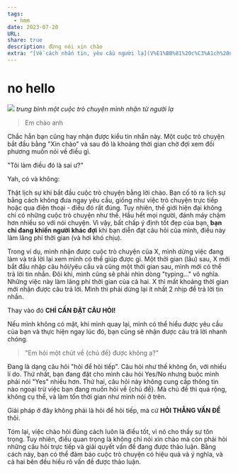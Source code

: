 ```yaml
---
tags:
  - hmm
date: 2023-07-20
URL: 
share: true
description: đừng nói xin chào
extra: "[Về cách nhắn tin, yêu cầu người lạ](V%E1%BB%81%20c%C3%A1ch%20nh%E1%BA%AFn%20tin,%20y%C3%AAu%20c%E1%BA%A7u%20ng%C6%B0%E1%BB%9Di%20l%E1%BA%A1.md)"
---
```


# no hello
![](https://i.imgur.com/PsRRmhR.png)
*trung bình một cuộc trò chuyện mình nhận từ người lạ*

> Em chào anh

Chắc hẳn bạn cũng hay nhận được kiểu tin nhắn này. Một cuộc trò chuyện bắt đầu bằng "Xin chào" và sau đó là khoảng thời gian chờ đợi xem đối phương muốn nói về điều gì.

"Tôi làm điều đó là sai ư?"

Yah, có và không:

Thật lịch sự khi bắt đầu cuộc trò chuyện bằng lời chào. Bạn cố tỏ ra lịch sự bằng cách không đưa ngay yêu cầu, giống như việc trò chuyện trực tiếp hoặc qua điện thoại - điều đó rất đúng. Tuy nhiên, thế giới hiện đại không chỉ có những cuộc trò chuyện như thế. Hầu hết mọi người, đánh máy chậm hơn nhiều so với nói chuyện. Vì vậy, bất chấp ý định tốt đẹp của bạn, **bạn chỉ đang khiến người khác đợi** khi bạn diễn đạt câu hỏi của mình, điều này làm lãng phí thời gian (và hơi khó chịu).

Trong ví dụ, mình nhận được cuộc trò chuyện của X, mình dừng việc đang làm và trả lời lại xem mình có thể giúp được gì. Một thời gian (lâu) sau, X mới bắt đầu nhập câu hỏi/yêu cầu và cũng một thời gian sau, mình mới có thể trả lời tin nhắn. Đôi khi, mình cũng sẽ phải nhìn dòng "typing..." vô nghĩa. Những việc này làm lãng phí thời gian của cả hai. X thì mất khoảng thời gian mới nhận được câu trả lời. Mình thì phải dừng lại ít nhất 2 nhịp để trả lời tin nhắn.

Thay vào đó **CHỈ CẦN ĐẶT CÂU HỎI!**

Nếu mình không có mặt, khi mình quay lại, mình có thể hiểu được yêu cầu của bạn và thực hiện ngay lúc đó, bạn cũng sẽ nhận được câu trả lời nhanh chóng. 

> "Em hỏi một chút về {chủ đề} được không ạ?"

Đang là dạng câu hỏi "hỏi để hỏi tiếp". Câu hỏi như thế không ổn, với nhiều lí do. Thứ nhất, bạn đang đặt cho mình câu hỏi Yes/No nhưng buộc mình phải nói "Yes" nhiều hơn. Thứ hai, câu hỏi này không cung cấp thông tin nào ngoại trừ việc bạn đang muốn hỏi về {chủ đề}. Mà chủ đề thì quá rộng, không cụ thể, và làm tốn thời gian như mình nói ở trên.

Giải pháp ở đây không phải là hỏi để hỏi tiếp, mà cứ **HỎI THẲNG VẤN ĐỀ** thôi.


Tóm lại, việc chào hỏi đúng cách luôn là điều tốt, vì nó cho thấy sự tôn trọng. Tuy nhiên, điều quan trọng là không chỉ nói xin chào mà còn phải hỏi những câu hỏi trực tiếp và giải quyết vấn đề đang được thảo luận. Bằng cách này, bạn có thể đảm bảo cuộc trò chuyện có hiệu quả và ý nghĩa, và cả hai bên đều hiểu rõ vấn đề được thảo luận.
